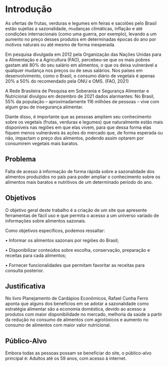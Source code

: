 # Introdução

As ofertas de frutas, verduras e legumes em feiras e sacolões pelo Brasil estão sujeitas a sazonalidade, mudanças climáticas, inflação e até condições internacionais (como uma guerra, por exemplo), levando a um aumento no preço desses produtos em determinadas épocas do ano por motivos naturais ou até mesmo de forma inesperada. 

Em pesquisa divulgada em 2012 pela Organização das Nações Unidas para a Alimentação e a Agricultura (FAO), percebeu-se que os mais pobres gastam até 80% do seu salário em alimentos, o que os deixa vulnerável a qualquer mudança nos preços ou de seus salários. Nos países em desenvolvimento, como o Brasil, o consumo diário de vegetais é apenas 20% a 50% do recomendado pela ONU e OMS. (FAO, 2021)

A Rede Brasileira de Pesquisa em Soberania e Segurança Alimentar e Nutricional divulgou em dezembro de 2021 dados alarmantes: No Brasil, 55% da população – aproximadamente 116 milhões de pessoas – vive com algum grau de insegurança alimentar. 

Diante disso, é importante que as pessoas ampliem seu conhecimento sobre os vegetais (frutas, verduras e legumes) que naturalmente estão mais disponíveis nas regiões em que elas vivem, para que dessa forma elas fiquem menos vulneráveis às ações do mercado que, de forma esperada ou não, impactam o preço dos alimentos, podendo assim optarem por consumirem vegetais mais baratos. 


## Problema

Falta de acesso à informação de forma rápida sobre a sazonalidade dos alimentos produzidos no país para poder ampliar o conhecimento sobre os alimentos mais baratos e nutritivos de um determinado período do ano. 


## Objetivos

O objetivo geral deste trabalho é a criação de um site que apresente ferramentas 
de fácil uso e que permita o acesso a um universo variado de informações sobre alimentos sazonais. 

Como objetivos específicos, podemos ressaltar: 

•	Informar os alimentos sazonais por regiões do Brasil;

•	Disponibilizar conteúdos sobre escolha, conservação, preparação e receitas para cada alimentos;

•	Fornecer funcionalidades que permitam favoritar as receitas para consulta posterior.
 

## Justificativa

No livro Planejamento de Cardápios Econômicos, Rafael Cunha Ferro aponta que alguns dos benefícios em se adotar a sazonalidade como estratégia alimentar são a economia doméstica, devido ao acesso a produtos com maior disponibilidade no mercado, melhoria da saúde a partir da redução no consumo de alimentos com agrotóxicos e aumento no consumo de alimentos com maior valor nutricional. 


## Público-Alvo
Embora todas as pessoas possam se beneficiar do site, o público-alvo principal é: Adultos até os 59 anos, com acesso à internet.

